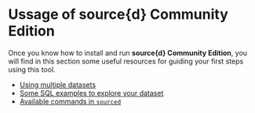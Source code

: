 # Ussage of source{d} Community Edition

Once you know how to install and run **source{d} Community Edition**, you will find in this section some useful resources for guiding your first steps using this tool.

- [Using multiple datasets](./multiple-datasets.md)
- [Some SQL examples to explore your dataset](./examples.md)
- [Available commands in `sourced`](./commands.md)
